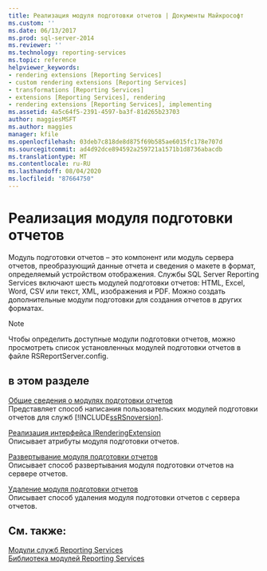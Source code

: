 ```yaml
---
title: Реализация модуля подготовки отчетов | Документы Майкрософт
ms.custom: ''
ms.date: 06/13/2017
ms.prod: sql-server-2014
ms.reviewer: ''
ms.technology: reporting-services
ms.topic: reference
helpviewer_keywords:
- rendering extensions [Reporting Services]
- custom rendering extensions [Reporting Services]
- transformations [Reporting Services]
- extensions [Reporting Services], rendering
- rendering extensions [Reporting Services], implementing
ms.assetid: 4a5c64f5-2391-4597-ba3f-81d265b23703
author: maggiesMSFT
ms.author: maggies
manager: kfile
ms.openlocfilehash: 03deb7c818de8d875f69b585ae6015fc178e707d
ms.sourcegitcommit: ad4d92dce894592a259721a1571b1d8736abacdb
ms.translationtype: MT
ms.contentlocale: ru-RU
ms.lasthandoff: 08/04/2020
ms.locfileid: "87664750"
---
```

# <a name="implementing-a-rendering-extension"></a>Реализация модуля подготовки отчетов
  Модуль подготовки отчетов – это компонент или модуль сервера отчетов, преобразующий данные отчета и сведения о макете в формат, определяемый устройством отображения. Службы SQL Server Reporting Services включают шесть модулей подготовки отчетов: HTML, Excel, Word, CSV или текст, XML, изображения и PDF. Можно создать дополнительные модули подготовки для создания отчетов в других форматах.  
  
> [!NOTE]  
>  Чтобы определить доступные модули подготовки отчетов, можно просмотреть список установленных модулей подготовки отчетов в файле RSReportServer.config.  
  
## <a name="in-this-section"></a>в этом разделе  
 [Общие сведения о модулях подготовки отчетов](rendering-extensions-overview.md)  
 Представляет способ написания пользовательских модулей подготовки отчетов для служб [!INCLUDE[ssRSnoversion](../../../includes/ssrsnoversion-md.md)].  
  
 [Реализация интерфейса IRenderingExtension](implementing-the-irenderingextension-interface.md)  
 Описывает атрибуты модуля подготовки отчетов.  
  
 [Развертывание модуля подготовки отчетов](deploying-a-rendering-extension.md)  
 Описывает способ развертывания модуля подготовки отчетов на сервере отчетов.  
  
 [Удаление модуля подготовки отчетов](removing-a-rendering-extension.md)  
 Описывает способ удаления модуля подготовки отчетов с сервера отчетов.  
  
## <a name="see-also"></a>См. также:  
 [Модули служб Reporting Services](../reporting-services-extensions.md)   
 [Библиотека модулей Reporting Services](../reporting-services-extension-library.md)  
  
  
